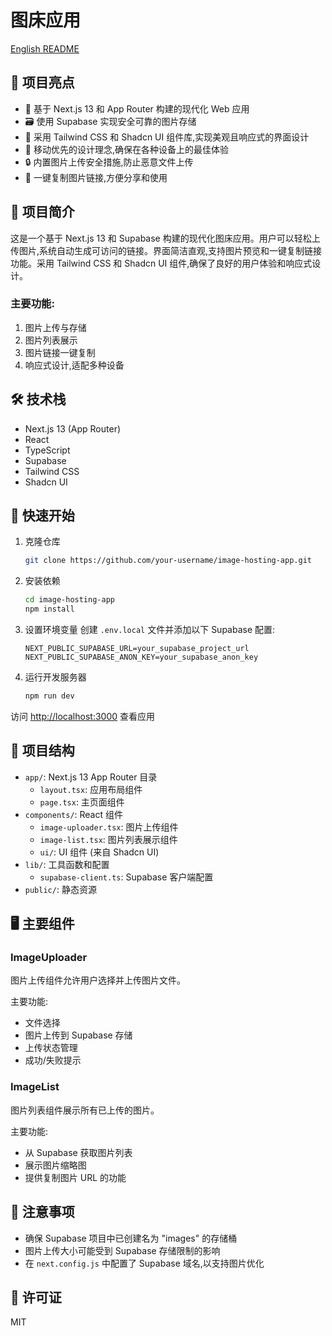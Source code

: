 # 图床应用

[English README](./README.md)

## 🌟 项目亮点

- 🚀 基于 Next.js 13 和 App Router 构建的现代化 Web 应用
- 🗃️ 使用 Supabase 实现安全可靠的图片存储
- 🎨 采用 Tailwind CSS 和 Shadcn UI 组件库,实现美观且响应式的界面设计
- 📱 移动优先的设计理念,确保在各种设备上的最佳体验
- 🔒 内置图片上传安全措施,防止恶意文件上传
- 🔗 一键复制图片链接,方便分享和使用

## 📝 项目简介

这是一个基于 Next.js 13 和 Supabase 构建的现代化图床应用。用户可以轻松上传图片,系统自动生成可访问的链接。界面简洁直观,支持图片预览和一键复制链接功能。采用 Tailwind CSS 和 Shadcn UI 组件,确保了良好的用户体验和响应式设计。

### 主要功能:
1. 图片上传与存储
2. 图片列表展示
3. 图片链接一键复制
4. 响应式设计,适配多种设备

## 🛠️ 技术栈

- Next.js 13 (App Router)
- React
- TypeScript
- Supabase
- Tailwind CSS
- Shadcn UI

## 🚀 快速开始

1. 克隆仓库
   ```bash
   git clone https://github.com/your-username/image-hosting-app.git
   ```

2. 安装依赖
   ```bash
   cd image-hosting-app
   npm install
   ```

3. 设置环境变量
   创建 `.env.local` 文件并添加以下 Supabase 配置:
   ```
   NEXT_PUBLIC_SUPABASE_URL=your_supabase_project_url
   NEXT_PUBLIC_SUPABASE_ANON_KEY=your_supabase_anon_key
   ```

4. 运行开发服务器
   ```bash
   npm run dev
   ```

访问 [http://localhost:3000](http://localhost:3000) 查看应用

## 📁 项目结构

- `app/`: Next.js 13 App Router 目录
  - `layout.tsx`: 应用布局组件
  - `page.tsx`: 主页面组件
- `components/`: React 组件
  - `image-uploader.tsx`: 图片上传组件
  - `image-list.tsx`: 图片列表展示组件
  - `ui/`: UI 组件 (来自 Shadcn UI)
- `lib/`: 工具函数和配置
  - `supabase-client.ts`: Supabase 客户端配置
- `public/`: 静态资源

## 🖥️ 主要组件

### ImageUploader

图片上传组件允许用户选择并上传图片文件。

主要功能:
- 文件选择
- 图片上传到 Supabase 存储
- 上传状态管理
- 成功/失败提示

### ImageList

图片列表组件展示所有已上传的图片。

主要功能:
- 从 Supabase 获取图片列表
- 展示图片缩略图
- 提供复制图片 URL 的功能

## 📝 注意事项

- 确保 Supabase 项目中已创建名为 "images" 的存储桶
- 图片上传大小可能受到 Supabase 存储限制的影响
- 在 `next.config.js` 中配置了 Supabase 域名,以支持图片优化

## 📄 许可证

MIT
